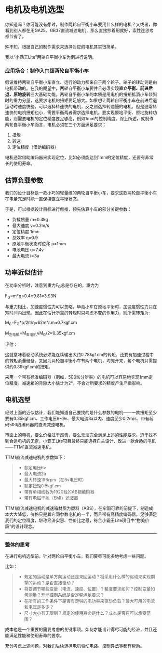 # 电机及电机选型

你知道吗？你可能没有想过，制作两轮自平衡小车要用什么样的电机？又或者，你看到别人都在用GA25、GB37直流减速电机，那么直接抄着用就好，索性连思考都节省了。

殊不知，根据自己的制作需求来选择对应的电机其实很简单。

我以“小霸王Lite”两轮自平衡小车为例进行说明。

### 应用场合：制作入门级两轮自平衡小车

假设维持两轮自平衡小车直立、运行的动力都来自于两个轮子。轮子的转动则是由电机带动的。在我的期望中，两轮自平衡小车要并且必须实现**直立平衡、前进后退、原地旋转**三大基础功能。两轮自平衡小车的本质是用电机的扭矩抵消小车倾斜时的重力分量，这要求电机的扭矩要足够大。如果想让两轮自平衡小车在前进后退运动时速度快些，可以选择转速快的电机，反之则选择转速慢的电机，但是通常转速快的电机扭矩也小，需要平衡两者需求选择电机。要实现原地平衡、原地旋转功能，则需要电机的定位精度要足够高，例如1mm的控制精度。综上所述，就制作两轮自平衡小车而言，电机必须在三个方面满足要求：

1. 扭矩
2. 转速
3. 定位精度（借助编码器）

电机通常借助编码器来实现定位，比如必须能达到1mm的定位精度，还要有非常长的使用寿命。

## 估算负载参数

我们的设计目标是一款小巧的轻量级的两轮自平衡小车，要求这款两轮自平衡小车在电量充足时能一直保持直立平衡状态。

于是，可以根据设计目标进行倒推，预先估算小车的部分关键参数：

+ 负载质量 m=0.4kg
+ 最大速度 v=0.2m/s
+ 定位精度 1mm
+ 总效率 η≈0.9
+ 原地平衡状态时位移 p=1mm
+ 电池电压 u=7.4v
+ 最大电流 i=3a

## 功率近似估计

在功率分析时，注意到重力F<sub>G</sub>总是存在的，重力为

F<sub>G</sub>=m\*g=0.4\*9.81≈3.93N

与重力相比，加速度惯性力可以忽略，毕竟小车在原地平衡时，加速度惯性力只在短时间内出现。因此在估计所需的转矩时只考虑不变的作用力，则所需转矩为:

M<sub>G</sub>=F<sub>G</sub>*p/2π/η≈62mN.m≈0.7kgf.cm

M<sub>左电机</sub>=M<sub>右电机</sub>≈M<sub>G</sub>/2≈0.35kgf.cm

评估：

这就意味着驱动系统必须能连续输出大约0.78kgf.cm的转矩，还要有加速过程中的转矩余量储备。又因为两轮自平衡小车有两个电机，均摊开来，每个电机只需提供约0.39kgf.cm的扭矩。

采用一个带有标准编码器（例如，500线分辨率）的电机可以容易地实现1mm定位精度。减速箱的背隙大小估计为2°，不会对所要求的精度产生严重影响。

## 电机选型

经过上面的近似估计，我们能知道自己要找的是什么参数的电机——一款扭矩至少要有0.35kgf.cm、工作电压6~9v、最大电流3a以内、速度至少0.2m/s、带有起码500线编码器的直流减速电机。

市面上的电机，要么价格过于昂贵，要么无法完全满足上述的性能要求。迫于找不到合适电机的无奈，小霸王Lite项目最终只能选择自主设计、改进一款合适的电机——TTM1直流减速电机。

TTM1直流减速电机的参数如下：

> + 额定电压6v
> + 最大电流2a
> + 最大转速196rpm（在6v电压时）
> + 额定扭矩0.5kgf.cm
> + 带有单相线数为1920线的AB相编码器
> + 带有电磁干扰（EMI）滤波器

TTM1直流减速电机的减速箱材质为塑料（ABS），在牢固可靠的前提下，制造成本大大降低，价格只是其它同参数电机的一半，而且带有高精度编码器，足够满足我们的定位精度，堪称经济实惠、性价比之最，符合小霸王Lite项目中“物美价廉”的设计理念。

---
> [^1]: 摘自维基百科https://zh.wikipedia.org/wiki/%E7%94%B5%E6%9C%BA





### 整体的思考

在进行电机选型前，针对两轮自平衡小车，我们要尽可能多地考虑一些问题。

比如：

> + 规定的运动是单方向运动还是来回运动？将采用什么样的驱动来实现期望的运动？是否直接驱动？
> + 将要调节哪些变量（电流、速度、位置）？精度要求如何？控制变量如何测量？开环控制系统是否足够满足要求？
> + 在所有的工作条件下是否有足够的电功率来驱动负载？最大可用的电流和电压是多少？
> + 尺寸大小有无限制？规定的使用寿命是什么？成本是否在可以承受范围？

成本也是一个重要的需要考虑的关键事项。如何才能设计得尽可能的经济，并且还能满足性能和使用寿命的要求。

充分考虑上述问题，对我们后续选择电机驱动电路、控制算法等都有帮助。
